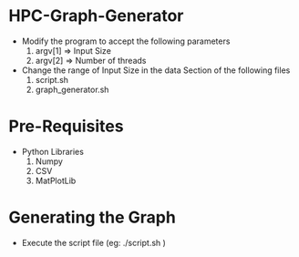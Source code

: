 # HPC-Graph-Generator
* Modify the program to accept the following parameters
	1. argv[1] => Input Size
	2. argv[2] => Number of threads
* Change the range of Input Size in the data Section of the following files
	1. script.sh
	2. graph_generator.sh

# Pre-Requisites
* Python Libraries
	1. Numpy
	2. CSV
	3. MatPlotLib

# Generating the Graph
* Execute the script file (eg: ./script.sh )
